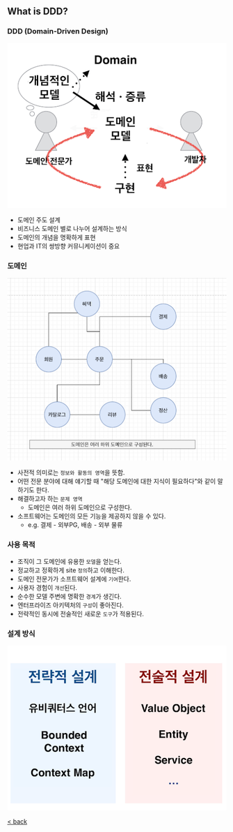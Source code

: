 ## What is DDD?

### DDD (Domain-Driven Design)
![](images/what-is-ddd/ddd.png)
- 도메인 주도 설계
- 비즈니스 도메인 별로 나누어 설계하는 방식
- 도메인의 개념을 명확하게 표현
- 현업과 IT의 쌍방향 커뮤니케이션이 중요

### 도메인
![](images/what-is-ddd/domain.png)
- 사전적 의미로는 `정보와 활동의 영역`을 뜻함.
- 어떤 전문 분야에 대해 얘기할 때 "해당 도메인에 대한 지식이 필요하다"와 같이 말하기도 한다.
- 해결하고자 하는 `문제 영역`
    - 도메인은 여러 하위 도메인으로 구성한다.
- 소프트웨어는 도메인의 모든 기능을 제공하지 않을 수 있다.
    - e.g. 결제 - 외부PG, 배송 - 외부 물류

### 사용 목적
- 조직이 그 도메인에 유용한 `모델`을 얻는다.
- 정교하고 정확하게 site `정의`하고 이해한다.
- 도메인 전문가가 소프트웨어 설계에 `기여`한다.
- 사용자 경험이 `개선`된다.
- 순수한 모델 주변에 명확한 `경계`가 생긴다.
- 엔터프라이즈 아키텍처의 `구성`이 좋아진다.
- 전략적인 동시에 전술적인 새로운 `도구`가 적용된다.

### 설계 방식
![](images/what-is-ddd/design.png)

[< back](../README.md)

